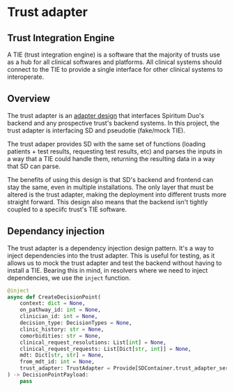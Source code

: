 # Trust adapter

## Trust Integration Engine

A TIE (trust integration engine) is a software that the majority of trusts use as a hub for all clinical softwares and platforms. All clinical systems should connect to the TIE to provide a single interface for other clinical systems to interoperate.

## Overview

The trust adapter is an [adapter design](https://refactoring.guru/design-patterns/adapter) that interfaces Spiritum Duo's backend and any prospective trust's backend systems. In this project, the trust adapter is interfacing SD and pseudotie (fake/mock TIE).  
  
The trust adaper provides SD with the same set of functions (loading patients + test results, requesting test results, etc) and parses the inputs in a way that a TIE could handle them, returning the resulting data in a way that SD can parse.  
  
The benefits of using this design is that SD's backend and frontend can stay the same, even in multiple installations. The only layer that must be altered is the trust adapter, making the deployment into different trusts more straight forward. This design also means that the backend isn't tightly coupled to a speciifc trust's TIE software.

## Dependancy injection

The trust adapter is a dependency injection design pattern. It's a way to inject dependencies into the trust adapter. This is useful for testing, as it allows us to mock the trust adapter and test the backend without having to install a TIE. Bearing this in mind, in resolvers where we need to inject dependencies, we use the `inject` function.

```python
@inject
async def CreateDecisionPoint(
    context: dict = None,
    on_pathway_id: int = None,
    clinician_id: int = None,
    decision_type: DecisionTypes = None,
    clinic_history: str = None,
    comorbidities: str = None,
    clinical_request_resolutions: List[int] = None,
    clinical_request_requests: List[Dict[str, int]] = None,
    mdt: Dict[str, str] = None,
    from_mdt_id: int = None,
    trust_adapter: TrustAdapter = Provide[SDContainer.trust_adapter_service]
) -> DecisionPointPayload:
    pass
```
